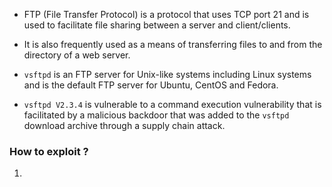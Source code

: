 + FTP (File Transfer Protocol) is a protocol that uses TCP port 21 and is used to facilitate file sharing between a server and client/clients.

+ It is also frequently used as a means of transferring files to and from the directory of a web server.

+ `vsftpd` is an FTP server for Unix-like systems including Linux systems and is the default FTP server for Ubuntu, CentOS and Fedora.

+ `vsftpd V2.3.4` is vulnerable to a command execution vulnerability that is facilitated by a malicious backdoor that was added to the `vsftpd` download archive through a supply chain attack. 

### How to exploit ?

1. 